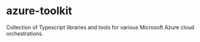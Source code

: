 # azure-toolkit
Collection of Typescript libraries and tools for various Microsoft Azure cloud orchestrations.
